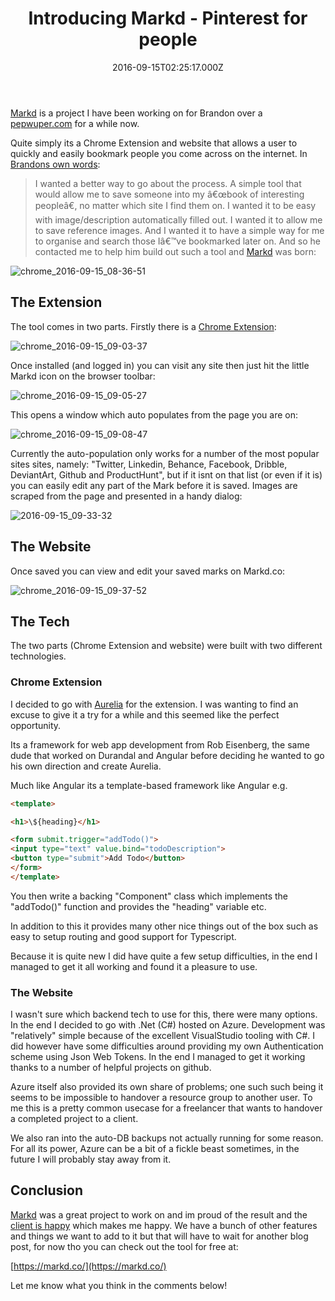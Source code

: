 ﻿---
coverImage: /posts/introducing-markd-pinterest-for-people/cover.jpg
date: '2016-09-15T02:25:17.000Z'
tags:
  - asp.net
  - aurelia
  - chrome extension
  - commercial project
  - website
title: Introducing Markd - Pinterest for people
oldUrl: /markd/introducing-markd-pinterest-for-people
---

[Markd](https://markd.co/) is a project I have been working on for Brandon over a [pepwuper.com](https://www.pepwuper.com/) for a while now.

<!-- more -->

Quite simply its a Chrome Extension and website that allows a user to quickly and easily bookmark people you come across on the internet. In [Brandons own words](https://www.pepwuper.com/markd-pinterest-for-people/):

> I wanted a better way to go about the process. A simple tool that would allow me to save someone into my â€œbook of interesting peopleâ€, no matter which site I find them on. I wanted it to be easy with image/description automatically filled out. I wanted it to allow me to save reference images. And I wanted it to have a simple way for me to organise and search those Iâ€™ve bookmarked later on.
> And so he contacted me to help him build out such a tool and [Markd](https://markd.co) was born:

![chrome_2016-09-15_08-36-51](https://www.mikecann.blog/wp-content/uploads/2016/09/chrome_2016-09-15_08-36-51.png)

## The Extension

The tool comes in two parts. Firstly there is a [Chrome Extension](https://chrome.google.com/webstore/detail/markd/beaalofkiocejchbpaocbbjhobmambpp):

![chrome_2016-09-15_09-03-37](https://www.mikecann.blog/wp-content/uploads/2016/09/chrome_2016-09-15_09-03-37.png)

Once installed (and logged in) you can visit any site then just hit the little Markd icon on the browser toolbar:

![chrome_2016-09-15_09-05-27](https://www.mikecann.blog/wp-content/uploads/2016/09/chrome_2016-09-15_09-05-27.png)

This opens a window which auto populates from the page you are on:

![chrome_2016-09-15_09-08-47](https://www.mikecann.blog/wp-content/uploads/2016/09/chrome_2016-09-15_09-08-47.png)

Currently the auto-population only works for a number of the most popular sites sites, namely: "Twitter, Linkedin, Behance, Facebook, Dribble, DeviantArt, Github and ProductHunt", but if it isnt on that list (or even if it is) you can easily edit any part of the Mark before it is saved. Images are scraped from the page and presented in a handy dialog:

![2016-09-15_09-33-32](https://www.mikecann.blog/wp-content/uploads/2016/09/2016-09-15_09-33-32.gif)

## The Website

Once saved you can view and edit your saved marks on Markd.co:

![chrome_2016-09-15_09-37-52](https://www.mikecann.blog/wp-content/uploads/2016/09/chrome_2016-09-15_09-37-52.png)

## The Tech

The two parts (Chrome Extension and website) were built with two different technologies.

### Chrome Extension

I decided to go with [Aurelia](https://aurelia.io/) for the extension. I was wanting to find an excuse to give it a try for a while and this seemed like the perfect opportunity.

Its a framework for web app development from Rob Eisenberg, the same dude that worked on Durandal and Angular before deciding he wanted to go his own direction and create Aurelia.

Much like Angular its a template-based framework like Angular e.g.

```html
<template>

<h1>\${heading}</h1>

<form submit.trigger="addTodo()">
<input type="text" value.bind="todoDescription">
<button type="submit">Add Todo</button>
</form>
</template>
```

You then write a backing "Component" class which implements the "addTodo()" function and provides the "heading" variable etc.

In addition to this it provides many other nice things out of the box such as easy to setup routing and good support for Typescript.

Because it is quite new I did have quite a few setup difficulties, in the end I managed to get it all working and found it a pleasure to use.

### The Website

I wasn't sure which backend tech to use for this, there were many options. In the end I decided to go with .Net (C#) hosted on Azure. Development was "relatively" simple because of the excellent VisualStudio tooling with C#. I did however have some difficulties around providing my own Authentication scheme using Json Web Tokens. In the end I managed to get it working thanks to a number of helpful projects on github.

Azure itself also provided its own share of problems; one such such being it seems to be impossible to handover a resource group to another user. To me this is a pretty common usecase for a freelancer that wants to handover a completed project to a client.

We also ran into the auto-DB backups not actually running for some reason. For all its power, Azure can be a bit of a fickle beast sometimes, in the future I will probably stay away from it.

## Conclusion

[Markd](https://markd.co/) was a great project to work on and im proud of the result and the [client is happy](https://www.pepwuper.com/markd-pinterest-for-people/) which makes me happy. We have a bunch of other features and things we want to add to it but that will have to wait for another blog post, for now tho you can check out the tool for free at:

[https://markd.co/](https://markd.co/)

Let me know what you think in the comments below!
